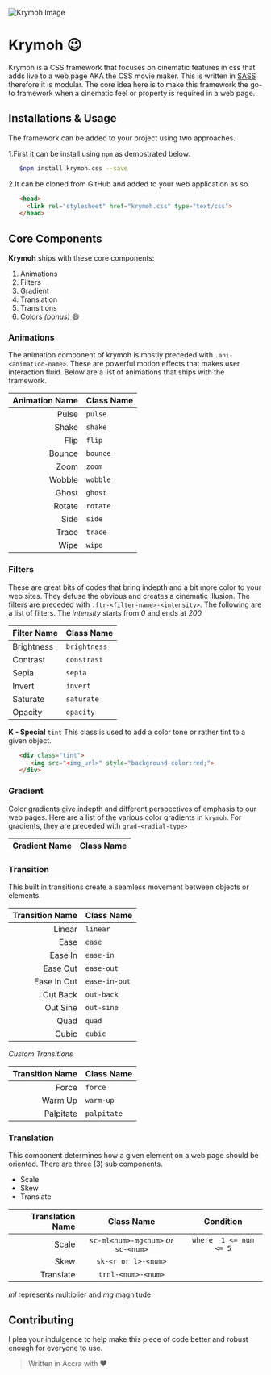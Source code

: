 ![Krymoh Image](https://github.com/mcofie/krymoh/blob/master/image.png)

# Krymoh :wink:
Krymoh is a CSS framework that focuses on cinematic features in css that adds live to a web page AKA the CSS movie maker. This is written in [SASS](http://sass-lang.com/) therefore it is modular. The core idea here is to make this framework the go-to framework when a cinematic feel or property is required in a web page.


## Installations & Usage
The framework can be added to your project using two approaches. 


1.First it can be install using `npm` as demostrated below. 
   ```bash
      $npm install krymoh.css --save
   ```


2.It can be cloned from GitHub and added to your web application as so. 
   ```html 
      <head>
        <link rel="stylesheet" href="krymoh.css" type="text/css">
      </head>
   ```


## Core Components 
__Krymoh__ ships with these core components: 
1. Animations
2. Filters
3. Gradient
4. Translation
5. Transitions
6. Colors *(bonus)* :smile:


### Animations
The animation component of krymoh is mostly preceded with `.ani-<animation-name>`. These are powerful motion effects that makes user interaction fluid.
Below are a list of animations that ships with the framework.

| Animation Name | Class Name   |
| -------------: | :----------- | 
| Pulse | `pulse` |
| Shake | `shake` |
| Flip | `flip` |
| Bounce | `bounce` |
| Zoom | `zoom` |
| Wobble | `wobble` |
| Ghost | `ghost` |
| Rotate | `rotate` |
| Side | `side` |
| Trace | `trace` |
| Wipe | `wipe` |



### Filters
These are great bits of codes that bring indepth and a bit more color to your web sites. They defuse the obvious and creates a cinematic illusion. The filters are preceded with `.ftr-<filter-name>-<intensity>`. The following are a list of filters. The *intensity* starts from _0_ and ends at _200_

| Filter Name  | Class Name |
| -----------  | ---------- |
| Brightness   | `brightness` |
| Contrast     |  `constrast` |
| Sepia        | `sepia` |
| Invert       | `invert`|
| Saturate | `saturate`|
| Opacity | `opacity` |



__K - Special__
`tint` This class is used to add a color tone or rather tint to a given object.
```html
   <div class="tint">
      <img src="<img_url>" style="background-color:red;">
   </div>
```



### Gradient
Color gradients give indepth and different perspectives of emphasis to our web pages. Here are a list of the various color gradients in `krymoh`. For gradients, they are preceded with `grad-<radial-type>`

| Gradient Name | Class Name |
| ------------: | :--------- |




### Transition
This built in transitions create a seamless movement between objects or elements.

| Transition Name | Class Name |
| --------------: | :--------- | 
| Linear | `linear` |
| Ease | `ease` |
| Ease In | `ease-in`|
| Ease Out |  `ease-out` |      
| Ease In Out | `ease-in-out` |
| Out Back | `out-back` |
| Out Sine | `out-sine` |
| Quad | `quad` |
| Cubic | `cubic` |


*Custom Transitions*

| Transition Name | Class Name |
| --------------: | :--------- |
| Force | `force` |
| Warm Up | `warm-up` |
| Palpitate | `palpitate` |



### Translation
This component determines how a given element on a web page should be oriented. There are three (3) sub components.
+ Scale
+ Skew
+ Translate

| Translation Name | Class Name | Condition |
| ---------------: | :--------: | :-------: |
| Scale | `sc-ml<num>-mg<num>` *or* `sc-<num>` | `where  1 <= num <= 5`  |
| Skew | `sk-<r or l>-<num>` | |
| Translate | `trnl-<num>-<num>` |   |

*ml* represents multiplier and *mg* magnitude



## Contributing
I plea your indulgence to help make this piece of code better and robust enough for everyone to use.
>Written in Accra with :heart:
